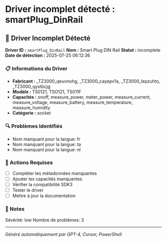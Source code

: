 # Driver incomplet détecté : smartPlug_DinRail

## 🚨 Driver Incomplet Détecté

**Driver ID :** `smartPlug_DinRail`
**Nom :** Smart Plug DIN Rail
**Statut :** incomplete
**Date de détection :** 2025-07-25 06:12:36

### 📋 Informations du Driver
- **Fabricant :** _TZ3000_qeuvnohg, _TZ3000_cayepv1a, _TZ3000_lepzuhto, _TZ3000_qystbcjg
- **Modèle :** TS0121, TSO121, TS011F
- **Capacités :** onoff, measure_power, meter_power, measure_current, measure_voltage, measure_battery, measure_temperature, measure_humidity
- **Catégorie :** socket

### 🔍 Problèmes Identifiés
- Nom manquant pour la langue: fr
- Nom manquant pour la langue: ta
- Nom manquant pour la langue: nl

### 🎯 Actions Requises
- [ ] Compléter les métadonnées manquantes
- [ ] Ajouter les capacités manquantes
- [ ] Vérifier la compatibilité SDK3
- [ ] Tester le driver
- [ ] Mettre à jour la documentation

### 📝 Notes
Sévérité: low
Nombre de problèmes: 3

---
*Généré automatiquement par GPT-4, Cursor, PowerShell*


